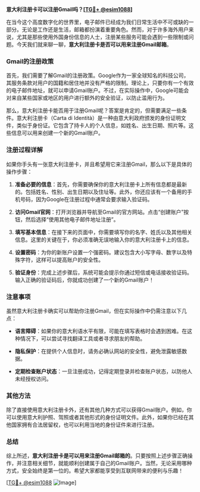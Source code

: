 **意大利注册卡可以注册Gmail吗？[[TG💪+ @esim1088](https://t.me/s/esim1088)]**

在当今这个高度数字化的世界里，电子邮件已经成为我们日常生活中不可或缺的一部分。无论是工作还是生活，邮箱都扮演着重要角色。然而，对于许多海外用户来说，尤其是那些使用外国身份信息的人士，注册某些服务可能会遇到一些限制或问题。今天我们就来聊一聊，**意大利注册卡是否可以用来注册Gmail邮箱**。

### Gmail的注册政策

首先，我们需要了解Gmail的注册政策。Google作为一家全球知名的科技公司，其服务条款对用户的国籍和居住地并没有严格的限制。理论上，只要你有一个有效的电子邮件地址，就可以申请Gmail账户。不过，在实际操作中，Google可能会对来自某些国家或地区的用户进行额外的安全验证，以防止滥用行为。

那么，意大利注册卡能否用于注册Gmail呢？答案是肯定的，但需要满足一些条件。意大利注册卡（Carta di Identità）是一种由意大利政府颁发的身份证明文件，类似于身份证。它包含了持卡人的个人信息，如姓名、出生日期、照片等。这些信息可以用来创建一个新的Gmail账户。

### 注册过程详解

如果你手头有一张意大利注册卡，并且希望用它来注册Gmail，那么以下是具体的操作步骤：

1. **准备必要的信息**：首先，你需要确保你的意大利注册卡上所有信息都是最新的。包括姓名、性别、出生日期以及住址等。此外，你还应该有一个备用的手机号码，因为Google在注册过程中通常会要求输入验证码。

2. **访问Gmail官网**：打开浏览器并导航至Gmail的官方网站。点击“创建账户”按钮，然后选择“使用其他电子邮件地址注册”。

3. **填写基本信息**：在接下来的页面中，你需要填写你的名字、姓氏以及其他相关信息。这里的关键在于，你必须准确无误地输入你的意大利注册卡上的信息。

4. **设置密码**：为你的新账户设置一个强密码。建议包含大小写字母、数字以及特殊字符，这样可以提高账户的安全性。

5. **验证身份**：完成上述步骤后，系统可能会提示你通过短信或电话接收验证码。输入正确的验证码后，你就成功创建了一个新的Gmail账户！

### 注意事项

虽然意大利注册卡确实可以帮助你注册Gmail，但在实际操作中仍需注意以下几点：

- **语言障碍**：如果你的意大利语水平有限，可能在填写表格时会遇到困难。在这种情况下，可以尝试寻找翻译工具或者寻求朋友的帮助。
  
- **隐私保护**：在提供个人信息时，请务必确认网站的安全性，避免泄露敏感数据。

- **定期检查账户状态**：一旦注册成功，记得定期登录并检查账户状态，以防他人未经授权访问。

### 其他方法

除了直接使用意大利注册卡外，还有其他几种方式可以获得Gmail账户。例如，你可以使用意大利护照、驾照或者其他形式的身份证明文件。此外，如果你已经在其他国家拥有合法居留权，也可以利用当地的身份证件来进行注册。

### 总结

综上所述，**意大利注册卡是可以用来注册Gmail邮箱的**。只要按照上述步骤正确操作，并注意相关细节，就能顺利创建属于自己的Gmail账户。当然，无论采用哪种方式，安全始终是第一位的。希望大家都能享受到互联网带来的便利与乐趣！

[[TG💪+ @esim1088](https://t.me/s/esim1088) ![Image](https://i.postimg.cc/4NQfJmqS/Snipaste-2025-05-13-00-14-12.png)]
